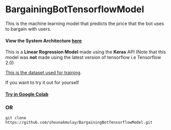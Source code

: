 # BargainingBotTensorflowModel
This is the machine learning model that predicts the price that the bot uses to bargain with users.

#### View the System Architecture [here](https://github.com/shounakmulay/BargainingBot)

This is a **Linear Regression Model** made using the **Keras** API
(Note that this model was **not** made using the latest version of tensorflow i.e Tensorflow 2.0)

[This is the dataset used for training](https://github.com/shounakmulay/BargainingBotTensorflowModel/blob/master/PricePredictionDataset_50k.csv). 

If you want to try it out for yourself
#### [Try in Google Colab](https://colab.research.google.com/drive/1WQtmZqrzKNKHTnOtspu5VMl_QeZy6OEu)

### OR

```
git clone https://github.com/shounakmulay/BargainingBotTensorflowModel.git 
```
